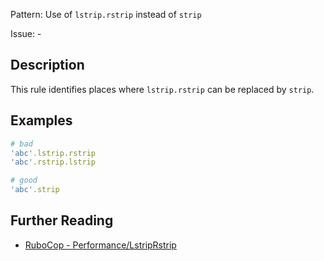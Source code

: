 Pattern: Use of `lstrip.rstrip` instead of `strip`

Issue: -

## Description

This rule identifies places where `lstrip.rstrip` can be replaced by `strip`.

## Examples

```ruby
# bad
'abc'.lstrip.rstrip
'abc'.rstrip.lstrip

# good
'abc'.strip
```

## Further Reading

* [RuboCop - Performance/LstripRstrip](https://rubocop.readthedocs.io/en/latest/cops_performance/#performancelstriprstrip)
